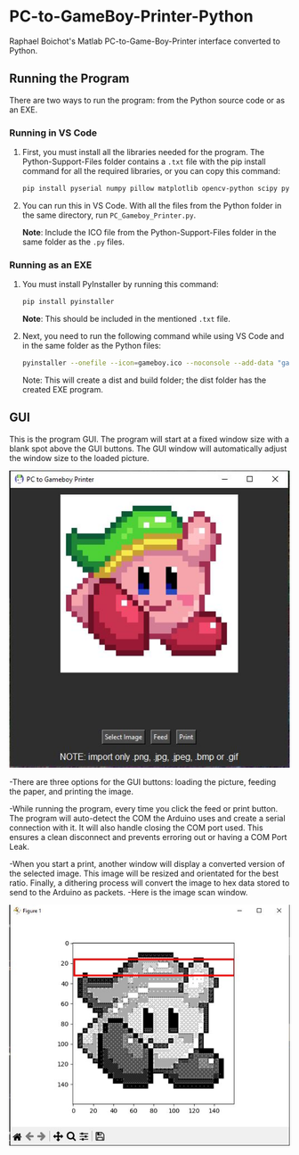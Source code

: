 # PC-to-GameBoy-Printer-Python
Raphael Boichot's Matlab PC-to-Game-Boy-Printer interface converted to Python.

## Running the Program
There are two ways to run the program: from the Python source code or as an EXE.

### Running in VS Code
1. First, you must install all the libraries needed for the program. The Python-Support-Files folder contains a `.txt` file with the pip install command for all the required libraries, or you can copy this command:

    ```bash
    pip install pyserial numpy pillow matplotlib opencv-python scipy pyinstaller
    ```

2. You can run this in VS Code. With all the files from the Python folder in the same directory, run `PC_Gameboy_Printer.py`.

   **Note**: Include the ICO file from the Python-Support-Files folder in the same folder as the `.py` files.

### Running as an EXE
1. You must install PyInstaller by running this command:

    ```bash
    pip install pyinstaller
    ```

   **Note**: This should be included in the mentioned `.txt` file.

2. Next, you need to run the following command while using VS Code and in the same folder as the Python files:

    ```bash
    pyinstaller --onefile --icon=gameboy.ico --noconsole --add-data "gameboy.ico;." --add-data "Print_Image.py;." --add-data "Send_Packet.py;." --add-data "Add_CheckSum.py;." --add-data "AutoDetectCom.py;." --add-data "Image_Rectifier.py;." --hidden-import "scipy._lib.array_api_compat.numpy.fft" PC_Gameboy_Printer.py
    ```
    Note: This will create a dist and build folder; the dist folder has the created EXE program.
   
## GUI
This is the program GUI. The program will start at a fixed window size with a blank spot above the GUI buttons.
The GUI window will automatically adjust the window size to the loaded picture.

![GUI](https://github.com/AKABigDinner/PC-to-GameBoy-Printer-Python/blob/main/Photos/GUI.JPG)

-There are three options for the GUI buttons: loading the picture, feeding the paper, and printing the image.

-While running the program, every time you click the feed or print button. The program will auto-detect the COM the Arduino uses and create a serial connection with it.
It will also handle closing the COM port used. This ensures a clean disconnect and prevents erroring out or having a COM Port Leak.

-When you start a print, another window will display a converted version of the selected image. This image will be resized and orientated for the best ratio. Finally, a dithering process will convert the image to hex data stored to send to the Arduino as packets.
-Here is the image scan window.

![Scan Window](https://github.com/AKABigDinner/PC-to-GameBoy-Printer-Python/blob/main/Photos/GUI-Scan-visual.JPG)

